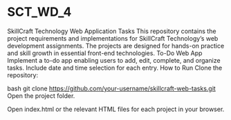 # SCT_WD_4
SkillCraft Technology Web Application Tasks
This repository contains the project requirements and implementations for SkillCraft Technology’s web development assignments. The projects are designed for hands-on practice and skill growth in essential front-end technologies.
To-Do Web App
Implement a to-do app enabling users to add, edit, complete, and organize tasks. Include date and time selection for each entry.
How to Run
Clone the repository:

bash
git clone https://github.com/your-username/skillcraft-web-tasks.git
Open the project folder.

Open index.html or the relevant HTML files for each project in your browser.
